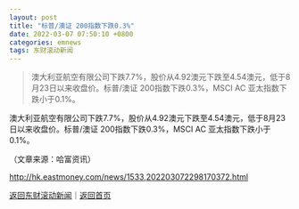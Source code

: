 ```yaml
---
layout: post
title: "标普/澳证 200指数下跌0.3%"
date: 2022-03-07 07:50:10 +0800
categories: emnews
tags: 东财滚动新闻
---
```

> 澳大利亚航空有限公司下跌7.7%，股价从4.92澳元下跌至4.54澳元，低于8月23日以来收盘价。标普/澳证 200指数下跌0.3%，MSCI AC 亚太指数下跌小于0.1%。

<p>澳大利亚航空有限公司下跌7.7%，股价从4.92澳元下跌至4.54澳元，低于8月23日以来收盘价。标普/澳证 200指数下跌0.3%，MSCI AC 亚太指数下跌小于0.1%。</p><p class="em_media">（文章来源：哈富资讯）</p>

<http://hk.eastmoney.com/news/1533,202203072298170372.html>

[返回东财滚动新闻](//finews.withounder.com/emnews/)｜[返回首页](//finews.withounder.com/)